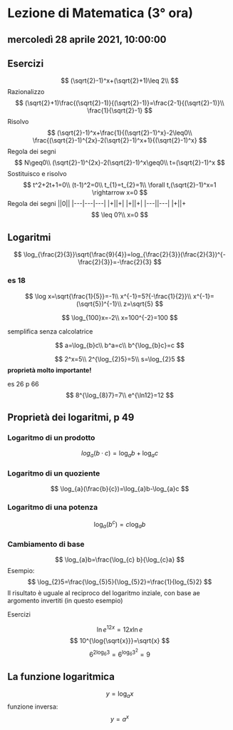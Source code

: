 # Lezione di Matematica (3° ora)

## mercoledì 28 aprile 2021, 10:00:00

## Esercizi
$$
(\sqrt{2}-1)^x+(\sqrt{2}+1)\leq 2\\
$$
Razionalizzo
$$
(\sqrt{2}+1)\frac{(\sqrt{2}-1)}{(\sqrt{2}-1)}=\frac{2-1}{(\sqrt{2}-1)}\\
\frac{1}{\sqrt{2}-1}
$$
Risolvo
$$
(\sqrt{2}-1)^x+\frac{1}{(\sqrt{2}-1)^x}-2\leq0\\
\frac{(\sqrt{2}-1)^{2x}-2(\sqrt{2}-1)^x+1}{(\sqrt{2}-1)^x}
$$
Regola dei segni
$$
N\geq0\\
(\sqrt{2}-1)^{2x}-2(\sqrt{2}-1)^x\geq0\\
t=(\sqrt{2}-1)^x
$$
Sostituisco e risolvo
$$
t^2+2t+1=0\\
(t-1)^2=0\\
t_{1}=t_{2}=1\\
\forall t,(\sqrt{2}-1)^x=1 \rightarrow x=0
$$
Regola dei segni
||0||
|---|---|---|
|+||+|
|+||+|
|---||---|
|+||+
$$
\leq 0?\\
x=0
$$

## Logaritmi
$$
\log_{\frac{2}{3}}\sqrt{\frac{9}{4}}=log_{\frac{2}{3}}(\frac{2}{3})^{-\frac{2}{3}}=-\frac{2}{3}
$$
### es 18
$$
\log x=\sqrt{\frac{1}{5}}=-1\\
x^{-1}=5?{-\frac{1}{2}}\\
x^{-1}=(\sqrt{5})^{-1}\\
z=\sqrt{5}
$$

$$
\log_{100}x=-2\\
x=100^{-2}=100
$$

semplifica senza calcolatrice

$$
a=\log_{b}c\\
b^a=c\\
b^{\log_{b}c}=c
$$

$$
2^x=5\\
2^{\log_{2}5}=5\\
s=\log_{2}5
$$
**proprietà molto importante!**

es 26 p 66
$$
8^{\log_{8}7}=7\\
e^{\ln12}=12
$$

## Proprietà dei logaritmi, p 49
### Logaritmo di un prodotto
$$
log_{a}(b\cdot c)=\log_{a}b+\log_{a}c
$$
### Logaritmo di un quoziente
$$
\log_{a}(\frac{b}{c})=\log_{a}b-\log_{a}c
$$
### Logaritmo di una potenza
$$
\log_{a}(b^c)=c\log_{a}b
$$
### Cambiamento di base
$$
\log_{a}b=\frac{\log_{c} b}{\log_{c}a}
$$
Esempio:
$$
\log_{2}5=\frac{\log_{5}5}{\log_{5}2}=\frac{1}{log_{5}2}
$$
Il risultato è uguale al reciproco del logaritmo inziale, con  base ae argomento invertiti (in questo esempio)

Esercizi

$$
\ln e^{12x}=12x\ln e
$$
$$
10^{\log{\sqrt{x}}}=\sqrt{x}
$$
$$
6^{2	\log_{6}3}=6^{\log_{6}3^2}=9
$$
## La funzione logaritmica

$$
y=\log_{a}x
$$
funzione inversa:
$$
y=a^x
$$
<!--stackedit_data:
eyJoaXN0b3J5IjpbLTE4MjczNzAxNzQsMzU1NzU0NzMsLTEwNz
A1MzUyNDBdfQ==
-->